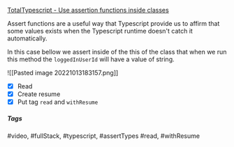 [TotalTypescript - Use assertion functions inside classes](https://www.totaltypescript.com/tips/use-assertion-functions-inside-classes)

Assert functions are a useful way that Typescript provide us to affirm that some values exists when the Typescript runtime doesn't catch it automatically.

In this case bellow we assert inside of the this of the class that when we run this method the `loggedInUserId` will have a value of string.

![[Pasted image 20221013183157.png]]

- [x] Read
- [x] Create resume
- [x] Put tag `read` and `withResume`

##### Tags
#video, #fullStack, #typescript, #assertTypes #read, #withResume 
